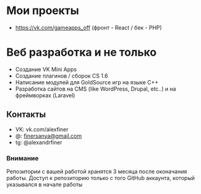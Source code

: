 # Мои проекты
- https://vk.com/gameapps_off (фронт - React / бек - PHP)

# Веб разработка и не только

- Создание VK Mini Apps
- Создание плагинов / сборок CS 1.6
- Написание модулей для GoldSource игр на языке C++
- Разработка сайтов на CMS (like WordPress, Drupal, etc..) и на фреймворках (Laravel)

## Контакты
- VK: vk.com/alexfiner
- @: finersanya@gmail.com
- tg: @alexandrfiner

### Внимание
Репозитории с вашей работой хранятся 3 месяца после оконачания работы. Доступ к репозиторию только с того GitHub аккаунта, который указывался в начале работы
